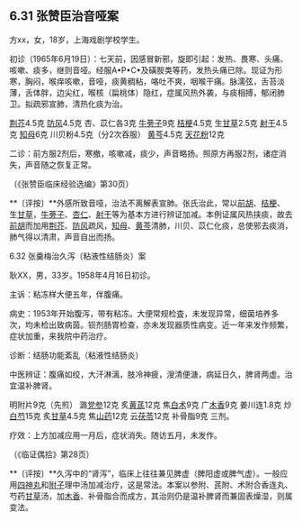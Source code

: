 ## 6.31 张赞臣治音哑案

方xx，女，18岁，上海戏剧学校学生。

初诊（1965年6月19日）：七天前，因感冒新邪，旋即引起：发热、畏寒、头痛、咳嗽、痰多，继则音哑。经服A•P•C•及磺胺类等药，发热头痛已除。现证为形寒，胸闷，喉痒咳嗽，音哑，痰黄稠粘，咯吐不爽，咽喉干痛。脉濡弦，舌苔淡薄，舌体胖，边尖红，喉核（扁桃体）隐红，症属风热外袭，与痰相搏，郁闭肺卫。拟疏邪宣肺，清热化痰为治。

[荆芥](https://www.gmzyjc.com/read/bc/bc01-1.1.4.0.0.md)4.5克 [防风](https://www.gmzyjc.com/read/bc/bc01-1.1.5.0.0.md)4.5克 杏、苡仁各3克 [牛蒡子](https://www.gmzyjc.com/read/bc/bc01-1.2.2.0.0.md)9克 [桔梗](https://www.gmzyjc.com/read/bc/bc16-0.2.2.0.0.md)4.5克 生[甘草](https://www.gmzyjc.com/read/bc/bc17-0.1.8.0.0.md)2.5克 [射干](https://www.gmzyjc.com/read/bc/bc03-0.4.11.0.0.md)4.5克 [知母](https://www.gmzyjc.com/read/bc/bc03-0.1.2.0.0.md)6克 川贝粉4.5克（分2次吞服） [黄芩](https://www.gmzyjc.com/read/bc/bc03-0.2.1.0.0.md)4.5克 [天花粉](https://www.gmzyjc.com/read/bc/bc03-0.1.5.0.0.md)12克

二诊：前方服2剂后，寒撤，咳嗽减，痰少，声音略扬。照原方再服2剂，诸症消失，声音随之恢复正常。

（《张赞臣临床经验选编》第30页）

**〔评按〕**外感所致音哑，治法不离解表宣肺。张氏治此，常以[前胡](https://www.gmzyjc.com/read/bc/bc16-0.2.1.0.0.md)、[桔梗](https://www.gmzyjc.com/read/bc/bc16-0.2.2.0.0.md)、生[甘草](https://www.gmzyjc.com/read/bc/bc17-0.1.8.0.0.md)，[牛蒡子](https://www.gmzyjc.com/read/bc/bc01-1.2.2.0.0.md)、[杏仁](https://www.gmzyjc.com/read/bc/bc16-0.3.1.0.0.md)、[射干](https://www.gmzyjc.com/read/bc/bc03-0.4.11.0.0.md)等为基本方进行辨证加减。本例证属风热挟痰，故去[前胡](https://www.gmzyjc.com/read/bc/bc16-0.2.1.0.0.md)而加用[荆芥](https://www.gmzyjc.com/read/bc/bc01-1.1.4.0.0.md)、[防风](https://www.gmzyjc.com/read/bc/bc01-1.1.5.0.0.md)疏风，[知母](https://www.gmzyjc.com/read/bc/bc03-0.1.2.0.0.md)、[黄芩](https://www.gmzyjc.com/read/bc/bc03-0.2.1.0.0.md)清肺，川贝、苡仁化痰，总使邪去痰消，肺气得以清肃，声音自出而扬。

6.32 张羹梅治久泻（粘液性结肠炎）案

耿XX，男，33岁。1958年4月16日初诊。

主诉：粘冻样大便五年，伴腹痛。

病史：1953年开始腹泻，带有粘冻。大便常规检査，未发现异常，细菌培养多次，均未检出致病茵。钡剂肠胃检查，亦未发现器质性病变。近一年来发作频繁，症状加重，来我院中药治疗。

诊断：结肠功能紊乱（粘液性结肠炎）

中医辨证：腹痛如绞，大汗淋漓，肢冷神疲，溲清便溏，病延日久，脾肾两虚。治宜温补脾肾。

明附片9克（先煎） 潞[党参](https://www.gmzyjc.com/read/bc/bc17-0.1.2.0.0.md)12克 炙[黄芪](https://www.gmzyjc.com/read/bc/bc17-0.1.4.0.0.md)12克 焦[白术](https://www.gmzyjc.com/read/bc/bc17-0.1.5.0.0.md)9克 广[木香](https://www.gmzyjc.com/read/bc/bc11-0.0.5.0.0.md)9克 姜川连1.8克 炒[白芍](https://www.gmzyjc.com/read/bc/bc17-0.3.4.0.0.md)15克 炙[甘草](https://www.gmzyjc.com/read/bc/bc17-0.1.8.0.0.md)4.5克 焦[山药](https://www.gmzyjc.com/read/bc/bc17-0.1.6.0.0.md)12克 云[茯苓](https://www.gmzyjc.com/read/bc/bc05-0.0.1.0.0.md)12克 补骨脂9克 三剂。

疗效：上方加减应用一月后，症状消失。随访五月，未发作。

（《临证偶拾》第28页）

**〔评按〕**久泻中的“肾泻”，临床上往往兼见脾虚（脾阳虚或脾气虚）。一般应用[四神丸](https://www.gmzyjc.com/read/fjx/fjx13-0.2.0.0.0.md)和[附子](https://www.gmzyjc.com/read/bc/bc07-0.1.0.0.0.md)理中汤加减治疗，这是常法。本案以参附、芪附、术附合香连丸、芍药[甘草](https://www.gmzyjc.com/read/bc/bc17-0.1.8.0.0.md)汤，加[木香](https://www.gmzyjc.com/read/bc/bc11-0.0.5.0.0.md)、补骨脂合而成方，其治则仍是温补脾肾而兼固表燥湿，则属变法。
